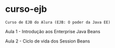 # curso-ejb
	
	Curso de EJB do Alura (EJB: O poder da Java EE)

   Aula 1 - Introdução aos Enterprise Java Beans

   Aula 2 - Ciclo de vida dos Session Beans
